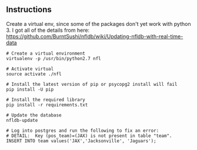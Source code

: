 ## Instructions

Create a virtual env, since some of the packages don't yet work with python 3. I got all of the details from here: https://github.com/BurntSushi/nfldb/wiki/Updating-nfldb-with-real-time-data

```
# Create a virtual environment
virtualenv -p /usr/bin/python2.7 nfl

# Activate virtual
source activate ./nfl

# Install the latest version of pip or psycopg2 install will fail
pip install -U pip

# Install the required library
pip install -r requirements.txt

# Update the database
nfldb-update

# Log into postgres and run the following to fix an error:
# DETAIL:  Key (pos_team)=(JAX) is not present in table "team".
INSERT INTO team values('JAX','Jacksonville', 'Jaguars');

```